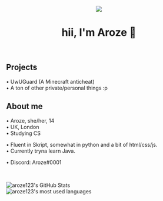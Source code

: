 <div align="center">

<img src="https://cdn.discordapp.com/emojis/774868681586114580.gif?v=1" /><br />
<h1>hii, I'm Aroze 👋</h1><br />

</div>

<h2>Projects</h2>
• UwUGuard (A Minecraft anticheat)<br />
• A ton of other private/personal things :p

<h2>About me</h2>
• Aroze, she/her, 14<br />
• UK, London<br />
• Studying CS

• Fluent in Skript, somewhat in python and a bit of html/css/js.<br />
• Currently tryna learn Java.<br />

• Discord: Aroze#0001



<br />

![aroze123's GitHub Stats](https://github-readme-stats.vercel.app/api?username=aroze123&show_icons=true&theme=dracula&count_private=true)<br />
![aroze123's most used languages](https://github-readme-stats.vercel.app/api/top-langs/?username=aroze123&show_icons=true&theme=dracula)<br />

